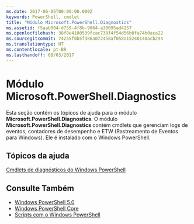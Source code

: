 ```yaml
---
ms.date: 2017-06-05T00:00:00.000Z
keywords: PowerShell, cmdlet
title: "Módulo Microsoft.PowerShell.Diagnostics"
ms.assetid: f5aab004-d759-4f8b-9064-a30095ad4257
ms.openlocfilehash: 38f8e4100539fcac738f4f54d56b0fa74b0aca22
ms.sourcegitcommit: 74255f0b5f386a072458af058a15240140acb294
ms.translationtype: HT
ms.contentlocale: pt-BR
ms.lasthandoff: 08/03/2017
---
```

# <a name="microsoftpowershelldiagnostics-module"></a>Módulo Microsoft.PowerShell.Diagnostics
Esta seção contém os tópicos de ajuda para o módulo **Microsoft.PowerShell.Diagnostics**. O módulo **Microsoft.PowerShell.Diagnostics** contém cmdlets que gerenciam logs de eventos, contadores de desempenho e ETW (Rastreamento de Eventos para Windows). Ele é instalado com o Windows PowerShell.

## <a name="help-topics"></a>Tópicos da ajuda
[Cmdlets de diagnósticos do Windows PowerShell](http://go.microsoft.com/fwlink/?LinkID=245858)

## <a name="see-also"></a>Consulte Também
- [Windows PowerShell 5.0](Windows-PowerShell-5.0.md)
- [Windows PowerShell Core](https://technet.microsoft.com/en-us/library/4b75f1e4-f327-48f3-92ab-bf5435094d41)
- [Scripts com o Windows PowerShell](../../getting-started/fundamental/Scripting-with-Windows-PowerShell.md)

